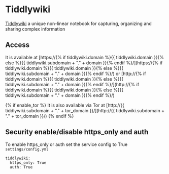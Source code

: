 # Tiddlywiki

[Tiddlywiki](https://tiddlywiki.com) a unique non-linear notebook for capturing, organizing and sharing complex information

## Access

It is available at [https://{% if tiddlywiki.domain %}{{ tiddlywiki.domain }}{% else %}{{ tiddlywiki.subdomain + "." + domain }}{% endif %}/](https://{% if tiddlywiki.domain %}{{ tiddlywiki.domain }}{% else %}{{ tiddlywiki.subdomain + "." + domain }}{% endif %}/) or [http://{% if tiddlywiki.domain %}{{ tiddlywiki.domain }}{% else %}{{ tiddlywiki.subdomain + "." + domain }}{% endif %}/](http://{% if tiddlywiki.domain %}{{ tiddlywiki.domain }}{% else %}{{ tiddlywiki.subdomain + "." + domain }}{% endif %}/)

{% if enable_tor %}
It is also available via Tor at [http://{{ tiddlywiki.subdomain + "." + tor_domain }}/](http://{{ tiddlywiki.subdomain + "." + tor_domain }}/)
{% endif %}

## Security enable/disable https_only and auth

To enable https_only or auth set the service config to True
`settings/config.yml`

```
tiddlywiki:
  https_only: True
  auth: True
```